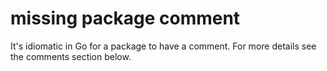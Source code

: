 # missing package comment

It's idiomatic in Go for a package to have a comment. For more details see the comments section below.
